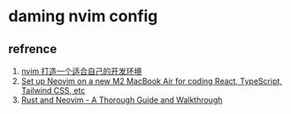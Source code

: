 # daming nvim config

## refrence

1. [nvim 打造一个适合自己的开发环境](https://learnku.com/articles/68258?order_by=vote_count&)
2. [Set up Neovim on a new M2 MacBook Air for coding React, TypeScript, Tailwind CSS, etc](https://www.youtube.com/watch?v=ajmK0ZNcM4Q)
3. [Rust and Neovim - A Thorough Guide and Walkthrough](https://rsdlt.github.io/posts/rust-nvim-ide-guide-walkthrough-development-debug/)
